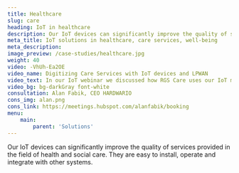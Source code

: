 ```yaml
---
title: Healthcare
slug: care
heading: IoT in healthcare
description: Our IoT devices can significantly improve the quality of services provided in the field of health and social care.
meta_title: IoT solutions in healthcare, care services, well-being
meta_description: 
image_preview: /case-studies/healthcare.jpg
weight: 40
video: -VhUh-Ea2OE
video_name: Digitizing Care Services with IoT devices and LPWAN
video_text: In our IoT webinar we discussed how RGS Care uses our IoT multisensor COOPER as part of their product for care services. We talked not only about the COOPER multisensor, but we will also analyze used LPWAN technologies and introduce the Ubidots platform.
video_bg: bg-darkGray font-white
consultation: Alan Fabik, CEO HARDWARIO
cons_img: alan.png
cons_link: https://meetings.hubspot.com/alanfabik/booking
menu:
    main:
        parent: 'Solutions'
---
```


Our IoT devices can significantly improve the quality of services provided in the field of health and social care. They are easy to install, operate and integrate with other systems.